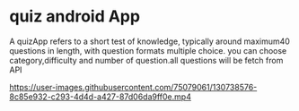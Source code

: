 # quiz android App
 A quizApp refers to a short test of knowledge, typically around maximum40 questions in length, with question formats multiple choice. you can choose category,difficulty and number of question.all questions will be fetch from API
 
 

https://user-images.githubusercontent.com/75079061/130738576-8c85e932-c293-4d4d-a427-87d06da9ff0e.mp4


 
